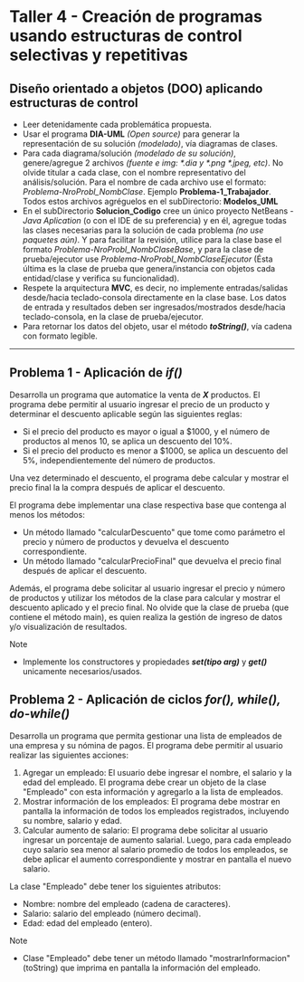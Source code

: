 # Taller 4 - Creación de programas usando estructuras de control selectivas y repetitivas

## Diseño orientado a objetos (DOO) aplicando estructuras de control

* Leer detenidamente cada problemática propuesta.
* Usar el programa **DIA-UML** _(Open source)_ para generar la representación de su solución _(modelado)_, vía diagramas de clases.
* Para cada diagrama/solución _(modelado de su solución)_, genere/agregue 2 archivos _(fuente e img: \*.dia y \*.png \*.jpeg, etc)_. No olvide titular a cada clase, con el nombre representativo del análisis/solución. Para el nombre de cada archivo use el formato: _Problema-NroProbl_NombClase_. Ejemplo **Problema-1_Trabajador**. Todos estos archivos agréguelos en el subDirectorio: **Modelos_UML**
* En el subDirectorio **Solucion_Codigo** cree un único proyecto NetBeans - _Java Aplication_ (o con el IDE de su preferencia) y en él, agregue todas las clases necesarias para la solución de cada problema _(no use paquetes aún)_. Y para facilitar la revisión, utilice para la clase base el formato _Problema-NroProbl_NombClaseBase_, y para la clase de prueba/ejecutor use _Problema-NroProbl_NombClaseEjecutor_ (Ésta última es la clase de prueba que genera/instancia con objetos cada entidad/clase y verifica su funcionalidad). 
* Respete la arquitectura **MVC**, es decir, no implemente entradas/salidas desde/hacia teclado-consola directamente en la clase base. Los datos de entrada y resultados deben ser ingresados/mostrados desde/hacia teclado-consola, en la clase de prueba/ejecutor.
* Para retornar los datos del objeto, usar el método _**toString()**_, vía cadena con formato legible. 

___


## Problema 1 - Aplicación de _if()_

Desarrolla un programa que automatice la venta de **_X_** productos. El programa debe permitir al usuario ingresar el precio de un producto y determinar el descuento aplicable según las siguientes reglas:

* Si el precio del producto es mayor o igual a $1000, y el número de productos al menos 10, se aplica un descuento del 10%.
* Si el precio del producto es menor a $1000, se aplica un descuento del 5%, independientemente del número de productos.

Una vez determinado el descuento, el programa debe calcular y mostrar el precio final la la compra después de aplicar el descuento.

El programa debe implementar una clase respectiva base que contenga al menos los métodos:

* Un método llamado "calcularDescuento" que tome como parámetro el precio y número de productos y devuelva el descuento correspondiente.
* Un método llamado "calcularPrecioFinal" que devuelva el precio final después de aplicar el descuento.

Además, el programa debe solicitar al usuario ingresar el precio y número de productos y utilizar los métodos de la clase para calcular y mostrar el descuento aplicado y el precio final. No olvide que la clase de prueba (que contiene el método main), es quien realiza la gestión de ingreso de datos y/o visualización de resultados.

> [!Note]
> - Implemente los constructores y propiedades _**set(tipo arg)**_ y _**get()**_ unicamente necesarios/usados.

## Problema 2 - Aplicación de ciclos _for(), while(), do-while()_

Desarrolla un programa que permita gestionar una lista de empleados de una empresa y su nómina de pagos. El programa debe permitir al usuario realizar las siguientes acciones:

1.	Agregar un empleado: El usuario debe ingresar el nombre, el salario y la edad del empleado. El programa debe crear un objeto de la clase "Empleado" con esta información y agregarlo a la lista de empleados.
2.	Mostrar información de los empleados: El programa debe mostrar en pantalla la información de todos los empleados registrados, incluyendo su nombre, salario y edad.
3.	Calcular aumento de salario: El programa debe solicitar al usuario ingresar un porcentaje de aumento salarial. Luego, para cada empleado cuyo salario sea menor al salario promedio de todos los empleados, se debe aplicar el aumento correspondiente y mostrar en pantalla el nuevo salario.

La clase "Empleado" debe tener los siguientes atributos:
- Nombre: nombre del empleado (cadena de caracteres).
- Salario: salario del empleado (número decimal).
- Edad: edad del empleado (entero).

> [!Note]
> - Clase "Empleado" debe tener un método llamado "mostrarInformacion" (toString) que imprima en pantalla la información del empleado.
